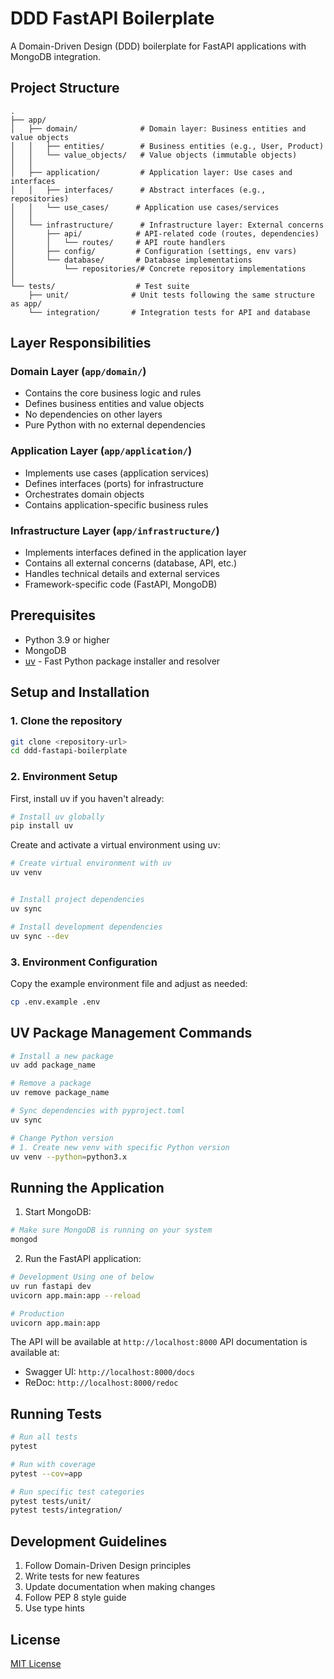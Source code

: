 # DDD FastAPI Boilerplate

A Domain-Driven Design (DDD) boilerplate for FastAPI applications with MongoDB integration.

## Project Structure

```
.
├── app/
│   ├── domain/              # Domain layer: Business entities and value objects
│   │   ├── entities/        # Business entities (e.g., User, Product)
│   │   └── value_objects/   # Value objects (immutable objects)
│   │
│   ├── application/         # Application layer: Use cases and interfaces
│   │   ├── interfaces/      # Abstract interfaces (e.g., repositories)
│   │   └── use_cases/      # Application use cases/services
│   │
│   └── infrastructure/      # Infrastructure layer: External concerns
│       ├── api/            # API-related code (routes, dependencies)
│       │   └── routes/     # API route handlers
│       ├── config/         # Configuration (settings, env vars)
│       └── database/       # Database implementations
│           └── repositories/# Concrete repository implementations
│
└── tests/                  # Test suite
    ├── unit/              # Unit tests following the same structure as app/
    └── integration/       # Integration tests for API and database
```

## Layer Responsibilities

### Domain Layer (`app/domain/`)
- Contains the core business logic and rules
- Defines business entities and value objects
- No dependencies on other layers
- Pure Python with no external dependencies

### Application Layer (`app/application/`)
- Implements use cases (application services)
- Defines interfaces (ports) for infrastructure
- Orchestrates domain objects
- Contains application-specific business rules

### Infrastructure Layer (`app/infrastructure/`)
- Implements interfaces defined in the application layer
- Contains all external concerns (database, API, etc.)
- Handles technical details and external services
- Framework-specific code (FastAPI, MongoDB)

## Prerequisites

- Python 3.9 or higher
- MongoDB
- [uv](https://github.com/astral-sh/uv) - Fast Python package installer and resolver

## Setup and Installation

### 1. Clone the repository
```bash
git clone <repository-url>
cd ddd-fastapi-boilerplate
```

### 2. Environment Setup

First, install uv if you haven't already:
```bash
# Install uv globally
pip install uv
```

Create and activate a virtual environment using uv:

```bash
# Create virtual environment with uv
uv venv


# Install project dependencies
uv sync

# Install development dependencies
uv sync --dev
```

### 3. Environment Configuration

Copy the example environment file and adjust as needed:
```bash
cp .env.example .env
```

## UV Package Management Commands

```bash
# Install a new package
uv add package_name

# Remove a package
uv remove package_name

# Sync dependencies with pyproject.toml
uv sync

# Change Python version
# 1. Create new venv with specific Python version
uv venv --python=python3.x
```

## Running the Application

1. Start MongoDB:
```bash
# Make sure MongoDB is running on your system
mongod
```

2. Run the FastAPI application:
```bash
# Development Using one of below
uv run fastapi dev
uvicorn app.main:app --reload 

# Production
uvicorn app.main:app
```

The API will be available at `http://localhost:8000`
API documentation is available at:
- Swagger UI: `http://localhost:8000/docs`
- ReDoc: `http://localhost:8000/redoc`

## Running Tests

```bash
# Run all tests
pytest

# Run with coverage
pytest --cov=app

# Run specific test categories
pytest tests/unit/
pytest tests/integration/
```

## Development Guidelines

1. Follow Domain-Driven Design principles
2. Write tests for new features
3. Update documentation when making changes
4. Follow PEP 8 style guide
5. Use type hints

## License

[MIT License](LICENSE)
